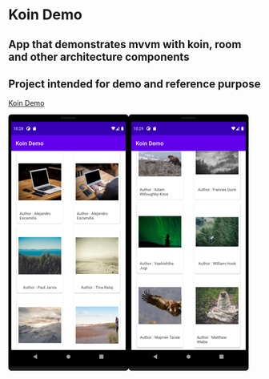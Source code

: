 # Koin Demo
## App that demonstrates mvvm with koin, room and other architecture components

## Project intended for demo and reference purpose
[Koin  Demo](https://play.google.com/store/apps/details?id=com.ganesh.mvvmkoindemo)

<img align="left" src="koin_demo_1.png" width="240"> <img align="left" src="koin_demo_2.png" width="240">


